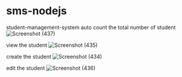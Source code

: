 # sms-nodejs
student-management-system
auto count the total number of student
![Screenshot (437)](https://github.com/Nishan-Pradhan06/sms-nodejs/assets/105001135/fbb20282-7409-45af-a4ff-4c93db06b8cd)

view the student
![Screenshot (435)](https://github.com/Nishan-Pradhan06/sms-nodejs/assets/105001135/ef08659f-8b8d-4087-b8fb-c35357e9556c)

create the student
![Screenshot (434)](https://github.com/Nishan-Pradhan06/sms-nodejs/assets/105001135/a03bc4f0-fb72-48a6-ba85-b245dfd705cc)

edit the student
![Screenshot (436)](https://github.com/Nishan-Pradhan06/sms-nodejs/assets/105001135/f1022370-f8b5-481d-8be3-c68a1ba6a6c4)



